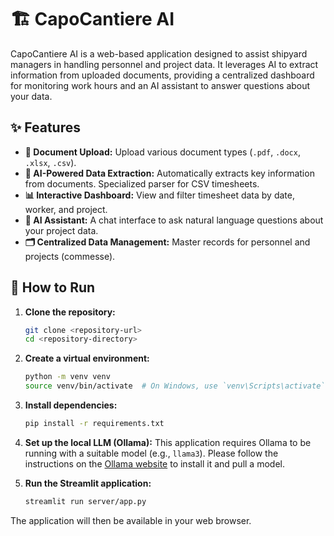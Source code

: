 # 🏗️ CapoCantiere AI

CapoCantiere AI is a web-based application designed to assist shipyard managers in handling personnel and project data. It leverages AI to extract information from uploaded documents, providing a centralized dashboard for monitoring work hours and an AI assistant to answer questions about your data.

## ✨ Features

*   **📄 Document Upload:** Upload various document types (`.pdf`, `.docx`, `.xlsx`, `.csv`).
*   **🤖 AI-Powered Data Extraction:** Automatically extracts key information from documents. Specialized parser for CSV timesheets.
*   **📊 Interactive Dashboard:** View and filter timesheet data by date, worker, and project.
*   **💬 AI Assistant:** A chat interface to ask natural language questions about your project data.
*   **🗂️ Centralized Data Management:** Master records for personnel and projects (commesse).

## 🚀 How to Run

1.  **Clone the repository:**
    ```bash
    git clone <repository-url>
    cd <repository-directory>
    ```

2.  **Create a virtual environment:**
    ```bash
    python -m venv venv
    source venv/bin/activate  # On Windows, use `venv\Scripts\activate`
    ```

3.  **Install dependencies:**
    ```bash
    pip install -r requirements.txt
    ```

4.  **Set up the local LLM (Ollama):**
    This application requires Ollama to be running with a suitable model (e.g., `llama3`). Please follow the instructions on the [Ollama website](https://ollama.com/) to install it and pull a model.

5.  **Run the Streamlit application:**
    ```bash
    streamlit run server/app.py
    ```

The application will then be available in your web browser.
